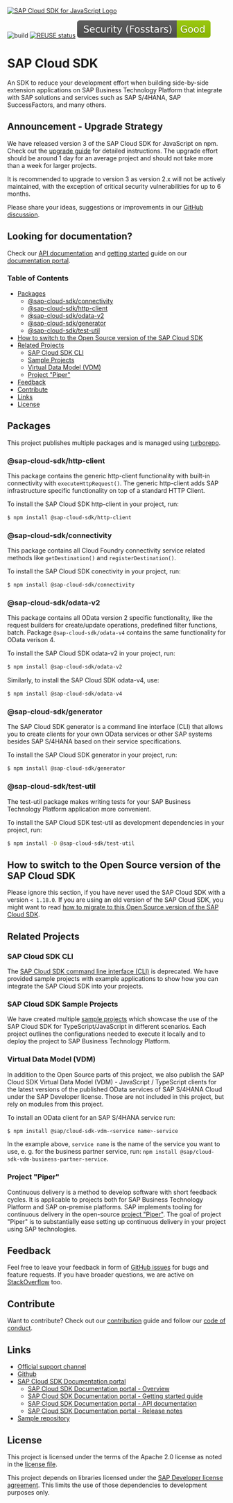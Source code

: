 <a href="https://sap.github.io/cloud-sdk/docs/js/overview"><img src="https://help.sap.com/doc/2324e9c3b28748a4ae2ad08166d77675/1.0/en-US/logo-with-js.svg" alt="SAP Cloud SDK for JavaScript Logo" height="122.92" width="226.773"/></a>

![build](https://github.com/SAP/cloud-sdk-js/workflows/build/badge.svg)
[![REUSE status](https://api.reuse.software/badge/github.com/SAP/cloud-sdk-js)](https://api.reuse.software/info/github.com/SAP/cloud-sdk-js)
[![Fosstars security rating](https://github.com/SAP/cloud-sdk-js/blob/fosstars-report/fosstars_badge.svg)](https://github.com/SAP/cloud-sdk-js/blob/fosstars-report/fosstars_report.md)

# SAP Cloud SDK

An SDK to reduce your development effort when building side-by-side extension applications on SAP Business Technology Platform that integrate with SAP solutions and services such as SAP S/4HANA, SAP SuccessFactors, and many others.

## Announcement - Upgrade Strategy

We have released version 3 of the SAP Cloud SDK for JavaScript on npm.
Check out the [upgrade guide](https://github.com/SAP/cloud-sdk-js/blob/main/V3-Upgrade-Guide.md) for detailed instructions.
The upgrade effort should be around 1 day for an average project and should not take more than a week for larger projects.

It is recommended to upgrade to version 3 as version 2.x will not be actively maintained, with the exception of critical security vulnerabilities for up to 6 months.

Please share your ideas, suggestions or improvements in our [GitHub discussion](https://github.com/SAP/cloud-sdk-js/discussions/3557).

## Looking for documentation?

Check our [API documentation](https://sap.github.io/cloud-sdk/api/3.0.0/) and [getting started](https://sap.github.io/cloud-sdk/docs/js/getting-started) guide on our [documentation portal](https://sap.github.io/cloud-sdk/).

### Table of Contents

- [Packages](#packages)
  - [@sap-cloud-sdk/connectivity](#sap-cloud-connectivity)
  - [@sap-cloud-sdk/http-client](#sap-cloud-http-client)
  - [@sap-cloud-sdk/odata-v2](#sap-cloud-odata-v2)
  - [@sap-cloud-sdk/generator](#sap-cloud-sdkgenerator)
  - [@sap-cloud-sdk/test-util](#sap-cloud-sdktest-util)
- [How to switch to the Open Source version of the SAP Cloud SDK](#how-to-switch-to-the-open-source-version-of-the-sap-cloud-sdk)
- [Related Projects](#related-projects)
  - [SAP Cloud SDK CLI](#sap-cloud-sdk-cli)
  - [Sample Projects](#sap-cloud-sdk-starter-projects)
  - [Virtual Data Model (VDM)](#virtual-data-model-vdm)
  - [Project "Piper"](#project-piper)
- [Feedback](#feedback)
- [Contribute](#contribute)
- [Links](#links)
- [License](#license)

## Packages

This project publishes multiple packages and is managed using [turborepo](https://github.com/vercel/turborepo).

### @sap-cloud-sdk/http-client

This package contains the generic http-client functionality with built-in connectivity with `executeHttpRequest()`. The generic http-client adds SAP infrastructure specific functionality on top of a standard HTTP Client.

To install the SAP Cloud SDK http-client in your project, run:

```bash
$ npm install @sap-cloud-sdk/http-client
```

### @sap-cloud-sdk/connectivity

This package contains all Cloud Foundry connectivity service related methods like `getDestination()` and `registerDestination()`.

To install the SAP Cloud SDK conectivity in your project, run:

```bash
$ npm install @sap-cloud-sdk/connectivity
```

### @sap-cloud-sdk/odata-v2

This package contains all OData version 2 specific functionality, like the request builders for create/update operations, predefined filter functions, batch. Package `@sap-cloud-sdk/odata-v4` contains the same functionality for OData verison 4.

To install the SAP Cloud SDK odata-v2 in your project, run:

```bash
$ npm install @sap-cloud-sdk/odata-v2
```

Similarly, to install the SAP Cloud SDK odata-v4, use:

```bash
$ npm install @sap-cloud-sdk/odata-v4
```

### @sap-cloud-sdk/generator

The SAP Cloud SDK generator is a command line interface (CLI) that allows you to create clients for your own OData services or other SAP systems besides SAP S/4HANA based on their service specifications.

To install the SAP Cloud SDK generator in your project, run:

```bash
$ npm install @sap-cloud-sdk/generator
```

### @sap-cloud-sdk/test-util

The test-util package makes writing tests for your SAP Business Technology Platform application more convenient.

To install the SAP Cloud SDK test-util as development dependencies in your project, run:

```bash
$ npm install -D @sap-cloud-sdk/test-util
```

## How to switch to the Open Source version of the SAP Cloud SDK

Please ignore this section, if you have never used the SAP Cloud SDK with a version `< 1.18.0`.
If you are using an old version of the SAP Cloud SDK, you might want to read [how to migrate to this Open Source version of the SAP Cloud SDK](https://sap.github.io/cloud-sdk/docs/js/guides/migrate-to-open-source-version-of-cloud-sdk-for-javascript-typescript).

## Related Projects

### SAP Cloud SDK CLI

The [SAP Cloud SDK command line interface (CLI)](https://github.com/sap/cloud-sdk-cli) is deprecated. We have provided sample projects with example applications to show how you can integrate the SAP Cloud SDK into your projects.

### SAP Cloud SDK Sample Projects

We have created multiple [sample projects](https://github.com/SAP-samples/cloud-sdk-js) which showcase the use of the SAP Cloud SDK for TypeScript/JavaScript in different scenarios.
Each project outlines the configurations needed to execute it locally and to deploy the project to SAP Business Technology Platform.

### Virtual Data Model (VDM)

In addition to the Open Source parts of this project, we also publish the SAP Cloud SDK Virtual Data Model (VDM) - JavaScript / TypeScript clients for the latest versions of the published OData services of SAP S/4HANA Cloud under the SAP Developer license. Those are not included in this project, but rely on modules from this project.

To install an OData client for an SAP S/4HANA service run:

```bash
$ npm install @sap/cloud-sdk-vdm-<service name>-service
```

In the example above, `service name` is the name of the service you want to use, e. g. for the business partner service, run: `npm install @sap/cloud-sdk-vdm-business-partner-service`.

### Project "Piper"

Continuous delivery is a method to develop software with short feedback cycles.
It is applicable to projects both for SAP Business Technology Platform and SAP on-premise platforms.
SAP implements tooling for continuous delivery in the open-source [project "Piper"](https://sap.github.io/jenkins-library/).
The goal of project "Piper" is to substantially ease setting up continuous delivery in your project using SAP technologies.

## Feedback

Feel free to leave your feedback in form of [GitHub issues](https://github.com/SAP/cloud-sdk-js/issues) for bugs and feature requests. If you have broader questions, we are active on [StackOverflow](https://stackoverflow.com/questions/tagged/sap-cloud-sdk+javascript) too.

## Contribute

Want to contribute? Check out our [contribution](./CONTRIBUTING.md) guide and follow our [code of conduct](./CODE_OF_CONDUCT).

## Links

- [Official support channel](https://github.com/SAP/cloud-sdk-js/issues/new/choose)
- [Github](https://github.com/SAP/cloud-sdk-js)
- [SAP Cloud SDK Documentation portal](https://sap.github.io/cloud-sdk)
  - [SAP Cloud SDK Documentation portal - Overview](https://sap.github.io/cloud-sdk/docs/js/overview)
  - [SAP Cloud SDK Documentation portal - Getting started guide](https://sap.github.io/cloud-sdk/docs/js/getting-started)
  - [SAP Cloud SDK Documentation portal - API documentation](https://sap.github.io/cloud-sdk/api/latest)
  - [SAP Cloud SDK Documentation portal - Release notes](https://sap.github.io/cloud-sdk/docs/js/release-notes)
- [Sample repository](https://github.com/SAP-samples/cloud-sdk-js)

## License

This project is licensed under the terms of the Apache 2.0 license as noted in the [license file](./LICENSES/Apache-2.0.txt).

This project depends on libraries licensed under the [SAP Developer license agreement](https://tools.eu1.hana.ondemand.com/developer-license-3_1.txt).
This limits the use of those dependencies to development purposes only.
